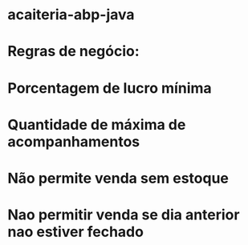 # acaiteria-abp-java

# Regras de negócio:
# Porcentagem de lucro mínima
# Quantidade de máxima de acompanhamentos
# Não permite venda sem estoque
# Nao permitir venda se dia anterior nao estiver fechado
